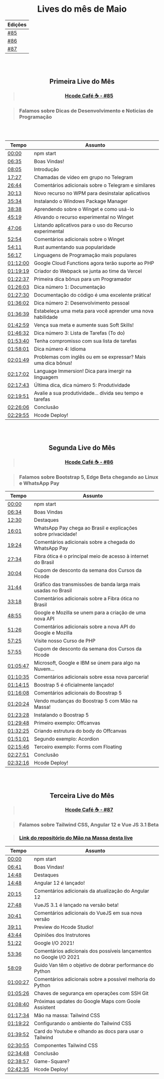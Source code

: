 <div align="center">
    <h1>Lives do mês de Maio</h1>
    <table>
        <thead>
            <tr>
                <th>Edições</th>
            </tr>
        </thead>
        <tbody>
            <tr>
                <td><a href="https://github.com/hcode-cafe/central-indices/blob/main/meses/readme.MAIO.md#primeira-live-do-m%C3%AAs" alt="">#85</a></td>
            </tr>
            <tr>
                <td><a href="https://github.com/hcode-cafe/central-indices/blob/main/meses/readme.MAIO.md#segunda-live-do-m%C3%AAs" alt="">#86</a></td>
            </tr>
            <tr>
                <td><a href="https://github.com/hcode-cafe/central-indices/blob/main/meses/readme.MAIO.md#terceira-live-do-m%C3%AAs" alt="">#87</a></td>
            </tr>
        </tbody>
    </table>      
</div>


<br>
<br>

<div align="center">
    <h2>Primeira Live do Mês</h2>
    <h3><blockquote><a href="https://www.youtube.com/watch?v=6q_3fv6Eijw">Hcode Café ☕ - #85</a></blockquote></h3>
</div>

<h3><blockquote> Falamos sobre Dicas de Desenvolvimento e Noticias de Programação</blockquote></h3>

<br>
<br>

<div align="center">
    <table>
        <thead>
            <tr>
                <th>Tempo</th>
                <th>Assunto</th>
            </tr>
        </thead>
        <tbody>
            <tr>
                <td><a href="https://www.youtube.com/watch?v=6q_3fv6Eijw&t=0s" alt="00:00">00:00</a></td>
                <td>npm start</td>
            </tr>
            <tr>
                <td><a href="https://www.youtube.com/watch?v=6q_3fv6Eijw&t=395s" alt="06:35">06:35</a></td>
                <td>Boas Vindas!</td>
            </tr>
            <tr>
                <td><a href="https://www.youtube.com/watch?v=6q_3fv6Eijw&t=485s" alt="08:05">08:05</a></td>
                <td>Introdução</td>
            </tr>
            <tr>
                <td><a href="https://www.youtube.com/watch?v=6q_3fv6Eijw&t=1047s" alt="17:27">17:27</a></td>
                <td>Chamadas de vídeo em grupo no Telegram</td>
            </tr>
            <tr>
                <td><a href="https://www.youtube.com/watch?v=6q_3fv6Eijw&t=1604s" alt="26:44">26:44</a></td>
                <td>Comentários adicionais sobre o Telegram e similares</td>
            </tr>
            <tr>
                <td><a href="https://www.youtube.com/watch?v=6q_3fv6Eijw&t=1813s" alt="30:13">30:13</a></td>
                <td>Novo recurso no WPM para desinstalar aplicativos</td>
            </tr>
            <tr>
                <td><a href="https://www.youtube.com/watch?v=6q_3fv6Eijw&t=2134s" alt="35:34">35:34</a></td>
                <td>Instalando o Windows Package Manager</td>
            </tr>
            <tr>
                <td><a href="https://www.youtube.com/watch?v=6q_3fv6Eijw&t=2318s" alt="38:38">38:38</a></td>
                <td>Aprendendo sobre o Winget e como usá-lo</td>
            </tr>
            <tr>
                <td><a href="https://www.youtube.com/watch?v=6q_3fv6Eijw&t=2719s" alt="45:19">45:19</a></td>
                <td>Ativando o recurso experimental no Winget</td>
            </tr>
            <tr>
                <td><a href="https://www.youtube.com/watch?v=6q_3fv6Eijw&t=2826s" alt="47:06">47:06</a></td>
                <td>Listando aplicativos para o uso do Recurso experimental</td>
            </tr>
            <tr>
                <td><a href="https://www.youtube.com/watch?v=6q_3fv6Eijw&t=3174s" alt="52:54">52:54</a></td>
                <td>Comentários adicionais sobre o Winget</td>
            </tr>
            <tr>
                <td><a href="https://www.youtube.com/watch?v=6q_3fv6Eijw&t=3251s" alt="54:11">54:11</a></td>
                <td>Rust aumentando sua popularidade</td>
            </tr>
            <tr>
                <td><a href="https://www.youtube.com/watch?v=6q_3fv6Eijw&t=3377s" alt="56:17">56:17</a></td>
                <td>Linguagens de Programação mais populares</td>
            </tr>
            <tr>
                <td><a href="https://www.youtube.com/watch?v=6q_3fv6Eijw&t=4320s" alt="01:12:00">01:12:00</a></td>
                <td>Google Cloud Functions agora terão suporte ao PHP</td>
            </tr>
            <tr>
                <td><a href="https://www.youtube.com/watch?v=6q_3fv6Eijw&t=4759s" alt="01:19:19">01:19:19</a></td>
                <td>Criador do Webpack se junta ao time da Vercel</td>
            </tr>
            <tr>
                <td><a href="https://www.youtube.com/watch?v=6q_3fv6Eijw&t=4957s" alt="01:22:37">01:22:37</a></td>
                <td>Primeira dica bônus para um Programador</td>
            </tr>
            <tr>
                <td><a href="https://www.youtube.com/watch?v=6q_3fv6Eijw&t=5163s" alt="01:26:03">01:26:03</a></td>
                <td>Dica número 1: Documentação</td>
            </tr>
            <tr>
                <td><a href="https://www.youtube.com/watch?v=6q_3fv6Eijw&t=5250s" alt="01:27:30">01:27:30</a></td>
                <td>Documentação do código é uma excelente prática!</td>
            </tr>
            <tr>
                <td><a href="https://www.youtube.com/watch?v=6q_3fv6Eijw&t=5762s" alt="01:36:02">01:36:02</a></td>
                <td>Dica número 2: Desenvolvimento pessoal</td>
            </tr>
            <tr>
                <td><a href="https://www.youtube.com/watch?v=6q_3fv6Eijw&t=5799s" alt="01:36:39">01:36:39</a></td>
                <td>Estabeleça uma meta para você aprender uma nova habilidade</td>
            </tr>
            <tr>
                <td><a href="https://www.youtube.com/watch?v=6q_3fv6Eijw&t=6179s" alt="01:42:59">01:42:59</a></td>
                <td>Vença sua meta e aumente suas Soft Skills!</td>
            </tr>
            <tr>
                <td><a href="https://www.youtube.com/watch?v=6q_3fv6Eijw&t=6392s" alt="01:46:32">01:46:32</a></td>
                <td>Dica número 3: Lista de Tarefas (To do)</td>
            </tr>
            <tr>
                <td><a href="https://www.youtube.com/watch?v=6q_3fv6Eijw&t=6820s" alt="01:53:40">01:53:40</a></td>
                <td>Tenha compromisso com sua lista de tarefas</td>
            </tr>
            <tr>
                <td><a href="https://www.youtube.com/watch?v=6q_3fv6Eijw&t=7081s" alt="01:58:01">01:58:01</a></td>
                <td>Dica número 4: Idioma</td>
            </tr>
            <tr>
                <td><a href="https://www.youtube.com/watch?v=6q_3fv6Eijw&t=7309s" alt="02:01:49">02:01:49</a></td>
                <td>Problemas com inglês ou em se expressar? Mais uma dica bônus!</td>
            </tr>
            <tr>
                <td><a href="https://www.youtube.com/watch?v=6q_3fv6Eijw&t=8222s" alt="02:17:02">02:17:02</a></td>
                <td>Language Immersion! Dica para imergir na linguagem</td>
            </tr>
            <tr>
                <td><a href="https://www.youtube.com/watch?v=6q_3fv6Eijw&t=8263s" alt="02:17:43">02:17:43</a></td>
                <td>Última dica, dica número 5: Produtividade</td>
            </tr>
            <tr>
                <td><a href="https://www.youtube.com/watch?v=6q_3fv6Eijw&t=8391s" alt="02:19:51">02:19:51</a></td>
                <td>Avalie a sua produtividade... dívida seu tempo e tarefas</td>
            </tr>
            <tr>
                <td><a href="https://www.youtube.com/watch?v=6q_3fv6Eijw&t=8766s" alt="02:26:06">02:26:06</a></td>
                <td>Conclusão</td>
            </tr>
            <tr>
                <td><a href="https://www.youtube.com/watch?v=6q_3fv6Eijw&t=8995s" alt="02:29:55">02:29:55</a></td>
                <td>Hcode Deploy!</td>
            </tr>
        </tbody>
    </table>
</div>

<br>
<br>

<div align="center">
    <h2>Segunda Live do Mês</h2>
    <h3><blockquote><a href="https://www.youtube.com/watch?v=bwVIOTGSosU">Hcode Café ☕ - #86</a></blockquote></h3>
</div>

<h3><blockquote>Falamos sobre Bootstrap 5, Edge Beta chegando ao Linux e WhatsApp Pay</blockquote></h3>

<div align="center">
    <table>
        <thead>
            <tr>
                <th>Tempo</th>
                <th>Assunto</th>
            </tr>
        </thead>
        <tbody>
            <tr>
                <td><a href="https://www.youtube.com/watch?v=bwVIOTGSosU&t=0s" alt="00:00">00:00</a></td>
                <td>npm start</td>
            </tr>
            <tr>
                <td><a href="https://www.youtube.com/watch?v=bwVIOTGSosU&t=394s" alt="06:34">06:34</a></td>
                <td>Boas Vindas</td>
            </tr>
            <tr>
                <td><a href="https://www.youtube.com/watch?v=bwVIOTGSosU&t=750s" alt="12:30">12:30</a></td>
                <td>Destaques</td>
            </tr>
            <tr>
                <td><a href="https://www.youtube.com/watch?v=bwVIOTGSosU&t=961s" alt="16:01">16:01</a></td>
                <td>WhatsApp Pay chega ao Brasil e explicações sobre privacidade!</td>
            </tr>
            <tr>
                <td><a href="https://www.youtube.com/watch?v=bwVIOTGSosU&t=1164s" alt="19:24">19:24</a></td>
                <td>Comentários adicionais sobre a chegada do WhatsApp Pay</td>
            </tr>
            <tr>
                <td><a href="https://www.youtube.com/watch?v=bwVIOTGSosU&t=1654s" alt="27:34">27:34</a></td>
                <td>Fibra ótica é o principal meio de acesso à internet do Brasil</td>
            </tr>
            <tr>
                <td><a href="https://www.youtube.com/watch?v=bwVIOTGSosU&t=1804s" alt="30:04">30:04</a></td>
                <td>Cupom de desconto da semana dos Cursos da Hcode</td>
            </tr>
            <tr>
                <td><a href="https://www.youtube.com/watch?v=bwVIOTGSosU&t=1904s" alt="31:44">31:44</a></td>
                <td>Gráfico das transmissões de banda larga mais usadas no Brasil</td>
            </tr>
            <tr>
                <td><a href="https://www.youtube.com/watch?v=bwVIOTGSosU&t=1998s" alt="33:18">33:18</a></td>
                <td>Comentários adicionais sobre a Fibra ótica no Brasil</td>
            </tr>
            <tr>
                <td><a href="https://www.youtube.com/watch?v=bwVIOTGSosU&t=2935s" alt="48:55">48:55</a></td>
                <td>Google e Mozilla se unem para a criação de uma nova API</td>
            </tr>
            <tr>
                <td><a href="https://www.youtube.com/watch?v=bwVIOTGSosU&t=3086s" alt="51:26">51:26</a></td>
                <td>Comentários adicionais sobre a nova API do Google e Mozilla</td>
            </tr>
            <tr>
                <td><a href="https://www.youtube.com/watch?v=bwVIOTGSosU&t=3445s" alt="57:25">57:25</a></td>
                <td>Visite nosso Curso de PHP</td>
            </tr>
            <tr>
                <td><a href="https://www.youtube.com/watch?v=bwVIOTGSosU&t=3475s" alt="57:55">57:55</a></td>
                <td>Cupom de desconto da semana dos Cursos da Hcode</td>
            </tr>
            <tr>
                <td><a href="https://www.youtube.com/watch?v=bwVIOTGSosU&t=3947s" alt="01:05:47">01:05:47</a></td>
                <td>Microsoft, Google e IBM se únem para algo na Nuvem...</td>
            </tr>
            <tr>
                <td><a href="https://www.youtube.com/watch?v=bwVIOTGSosU&t=4235s" alt="01:10:35">01:10:35</a></td>
                <td>Comentários adicionais sobre essa nova parceria!</td>
            </tr>
            <tr>
                <td><a href="https://www.youtube.com/watch?v=bwVIOTGSosU&t=4455s" alt="01:14:15">01:14:15</a></td>
                <td>Boostrap 5 é oficialmente lançado!<td>
            </tr>
            <tr>
                <td><a href="https://www.youtube.com/watch?v=bwVIOTGSosU&t=4568s" alt="01:16:08">01:16:08</a></td>
                <td>Comentários adicionais do Boostrap 5<td>
            </tr>
            <tr>
                <td><a href="https://www.youtube.com/watch?v=bwVIOTGSosU&t=4824s" alt="01:20:24">01:20:24</a></td>
                <td>Vendo mudanças do Boostrap 5 com Mão na Massa!<td>
            </tr>
            <tr>
                <td><a href="https://www.youtube.com/watch?v=bwVIOTGSosU&t=5008s" alt="01:23:28">01:23:28</a></td>
                <td>Instalando o Boostrap 5<td>
            </tr>
            <tr>
                <td><a href="https://www.youtube.com/watch?v=bwVIOTGSosU&t=5388s" alt="01:29:48">01:29:48</a></td>
                <td>Primeiro exemplo: Offcanvas<td>
            </tr>
            <tr>
                <td><a href="https://www.youtube.com/watch?v=bwVIOTGSosU&t=5545s" alt="01:32:25">01:32:25</a></td>
                <td>Criando estrutura do body do Offcanvas<td>
            </tr>
            <tr>
                <td><a href="https://www.youtube.com/watch?v=bwVIOTGSosU&t=6661s" alt="01:51:01">01:51:01</a></td>
                <td>Segundo exemplo: Acordion<td>
            </tr>
            <tr>
                <td><a href="https://www.youtube.com/watch?v=bwVIOTGSosU&t=8146s" alt="02:15:46">02:15:46</a></td>
                <td>Terceiro exemplo: Forms com Floating<td>
            </tr>
            <tr>
                <td><a href="https://www.youtube.com/watch?v=bwVIOTGSosU&t=8871s" alt="02:27:51">02:27:51</a></td>
                <td>Conclusão<td>
            </tr>
            <tr>
                <td><a href="https://www.youtube.com/watch?v=bwVIOTGSosU&t=9136s" alt="02:32:16">02:32:16</a></td>
                <td>Hcode Deploy!<td>
            </tr>
        </tbody>
    </table>
</div>

<br>
<br>

<div align="center">
    <h2>Terceira Live do Mês</h2>
    <h3><blockquote><a href="https://www.youtube.com/watch?v=Br1poZSUd1o">Hcode Café ☕ - #87</a></blockquote></h3>
</div>

<h3><blockquote>Falamos sobre Tailwind CSS, Angular 12 e Vue JS 3.1 Beta</blockquote></h3>

<h3><blockquote><a href="https://github.com/hcode-cafe/tailwindcss-youtube-card">Link do repositório do Mão na Massa desta live</a></blockquote></h3>

<div align="center">
    <table>
        <thead>
            <tr>
                <th>Tempo</th>
                <th>Assunto</th>
            </tr>
        </thead>
        <tbody>
            <tr>
                <td><a href="https://www.youtube.com/watch?v=Br1poZSUd1o&t=0s" alt="00:00">00:00</a></td>
                <td>npm start</td>
            </tr>
            <tr>
                <td><a href="https://www.youtube.com/watch?v=Br1poZSUd1o&t=401s" alt="06:41">06:41</a></td>
                <td>Boas Vindas!</td>
            </tr>
            <tr>
                <td><a href="https://www.youtube.com/watch?v=Br1poZSUd1o&t=888s" alt="14:48">14:48</a></td>
                <td>Destaques</td>
            </tr>
            <tr>
                <td><a href="https://www.youtube.com/watch?v=Br1poZSUd1o&t=1070s" alt="14:48">14:48</a></td>
                <td>Angular 12 é lançado!</td>
            </tr>
            <tr>
                <td><a href="https://www.youtube.com/watch?v=Br1poZSUd1o&t=1215s" alt="20:15">20:15</a></td>
                <td>Comentários adicionais da atualização do Angular 12</td>
            </tr>
            <tr>
                <td><a href="https://www.youtube.com/watch?v=Br1poZSUd1o&t=1668s" alt="27:48">27:48</a></td>
                <td>VueJS 3.1 é lançado na versão beta!</td>
            </tr>
            <tr>
                <td><a href="https://www.youtube.com/watch?v=Br1poZSUd1o&t=1841s" alt="30:41">30:41</a></td>
                <td>Comentários adicionais do VueJS em sua nova versão</td>
            </tr>
            <tr>
                <td><a href="https://www.youtube.com/watch?v=Br1poZSUd1o&t=2351s" alt="39:11">39:11</a></td>
                <td>Preview do Hcode Studio!</td>
            </tr>
            <tr>
                <td><a href="https://www.youtube.com/watch?v=Br1poZSUd1o&t=2624s" alt="43:44">43:44</a></td>
                <td>Opiniões dos Instrutores</td>
            </tr>
            <tr>
                <td><a href="https://www.youtube.com/watch?v=Br1poZSUd1o&t=3082s" alt="51:22">51:22</a></td>
                <td>Google I/O 2021!</td>
            </tr>
            <tr>
                <td><a href="https://www.youtube.com/watch?v=Br1poZSUd1o&t=3216s" alt="53:36">53:36</a></td>
                <td>Comentários adicionais dos possíveis lançamentos no Google I/O 2021</td>
            </tr>
            <tr>
                <td><a href="https://www.youtube.com/watch?v=Br1poZSUd1o&t=3489s" alt="58:09">58:09</a></td>
                <td>Guido Van têm o objetivo de dobrar performance do Python</td>
            </tr>
            <tr>
                <td><a href="https://www.youtube.com/watch?v=Br1poZSUd1o&t=3627s" alt="01:00:27">01:00:27</a></td>
                <td>Comentários adicionais sobre a possível melhoria do Python</td>
            </tr>
            <tr>
                <td><a href="https://www.youtube.com/watch?v=Br1poZSUd1o&t=3926s" alt="01:05:26">01:05:26</a></td>
                <td>Chaves de segurança em operações com SSH Git</td>
            </tr>
            <tr>
                <td><a href="https://www.youtube.com/watch?v=Br1poZSUd1o&t=4120s" alt="01:08:40">01:08:40</a></td>
                <td>Próximas updates do Google Maps com Goole Assistent</td>
            </tr>
            <tr>
                <td><a href="https://www.youtube.com/watch?v=Br1poZSUd1o&t=4654s" alt="01:17:34">01:17:34</a></td>
                <td>Mão na massa: Tailwind CSS</td>
            </tr>
            <tr>
                <td><a href="https://www.youtube.com/watch?v=Br1poZSUd1o&t=4762s" alt="01:19:22">01:19:22</a></td>
                <td>Configurando o ambiente do Tailwind CSS</td>
            </tr>
            <tr>
                <td><a href="https://www.youtube.com/watch?v=Br1poZSUd1o&t=5992s" alt="01:39:52">01:39:52</a></td>
                <td>Card do Youtube e olhando as docs para usar o Tailwind</td>
            </tr>
            <tr>
                <td><a href="https://www.youtube.com/watch?v=Br1poZSUd1o&t=9055s" alt="02:30:55">02:30:55</a></td>
                <td>Componentes Tailwind CSS</td>
            </tr>
            <tr>
                <td><a href="https://www.youtube.com/watch?v=Br1poZSUd1o&t=9288s" alt="02:34:48">02:34:48</a></td>
                <td>Conclusão</td>
            </tr>
            <tr>
                <td><a href="https://www.youtube.com/watch?v=Br1poZSUd1o&t=9537s" alt="02:38:57">02:38:57</a></td>
                <td>Game-Square?</td>
            </tr>
            <tr>
                <td><a href="https://www.youtube.com/watch?v=Br1poZSUd1o&t=9755s" alt="02:42:35">02:42:35</a></td>
                <td>Hcode Deploy!</td>
            </tr>
        </tbody>
    </table>
</div> 